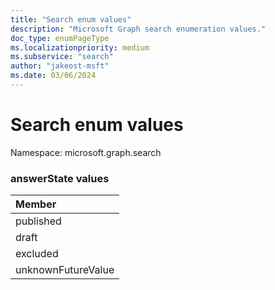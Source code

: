 ```yaml
---
title: "Search enum values"
description: "Microsoft Graph search enumeration values."
doc_type: enumPageType
ms.localizationpriority: medium
ms.subservice: "search"
author: "jakeost-msft"
ms.date: 03/06/2024
---
```


# Search enum values

Namespace: microsoft.graph.search

### answerState values

|Member|
|:---|
|published|
|draft|
|excluded|
|unknownFutureValue|

<!--
{
  "type": "#page.annotation",
  "namespace": "microsoft.graph.search"
}
-->

